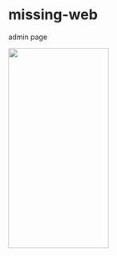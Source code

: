 # missing-web

admin page

<img src=https://user-images.githubusercontent.com/95032287/202380840-adcf3b02-00fd-49a9-9e26-0e8e115382ee.png width="200" height="400"/>
